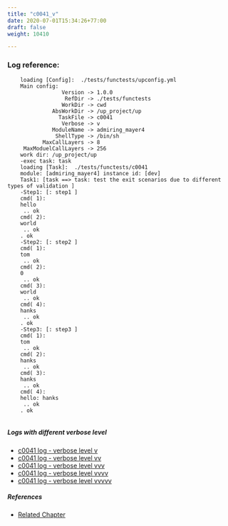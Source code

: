 ```yaml
---
title: "c0041_v"
date: 2020-07-01T15:34:26+77:00
draft: false
weight: 10410

---
```


### Log reference: <no value>

```
    loading [Config]:  ./tests/functests/upconfig.yml
    Main config:
                 Version -> 1.0.0
                  RefDir -> ./tests/functests
                 WorkDir -> cwd
              AbsWorkDir -> /up_project/up
                TaskFile -> c0041
                 Verbose -> v
              ModuleName -> admiring_mayer4
               ShellType -> /bin/sh
           MaxCallLayers -> 8
     MaxModuelCallLayers -> 256
    work dir: /up_project/up
    -exec task: task
    loading [Task]:  ./tests/functests/c0041
    module: [admiring_mayer4] instance id: [dev]
    Task1: [task ==> task: test the exit scenarios due to different types of validation ]
    -Step1: [: step1 ]
    cmd( 1):
    hello
     .. ok
    cmd( 2):
    world
     .. ok
    . ok
    -Step2: [: step2 ]
    cmd( 1):
    tom
     .. ok
    cmd( 2):
    0
     .. ok
    cmd( 3):
    world
     .. ok
    cmd( 4):
    hanks
     .. ok
    . ok
    -Step3: [: step3 ]
    cmd( 1):
    tom
     .. ok
    cmd( 2):
    hanks
     .. ok
    cmd( 3):
    hanks
     .. ok
    cmd( 4):
    hello: hanks
     .. ok
    . ok
    
```

##### Logs with different verbose level
* [c0041 log - verbose level v](../../logs/c0041_v)
* [c0041 log - verbose level vv](../../logs/c0041_vv)
* [c0041 log - verbose level vvv](../../logs/c0041_vvv)
* [c0041 log - verbose level vvvv](../../logs/c0041_vvvv)
* [c0041 log - verbose level vvvvv](../../logs/c0041_vvvvv)

##### References
* [Related Chapter](../../shell-func/c0041)
